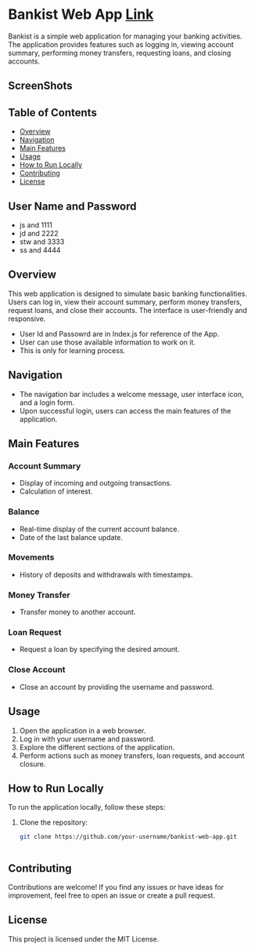 # Bankist Web App  [Link](https://suresh33661.github.io/Frontend_js/)

Bankist is a simple web application for managing your banking activities. The application provides features such as logging in, viewing account summary, performing money transfers, requesting loans, and closing accounts.

## ScreenShots


## Table of Contents

- [Overview](#overview)
- [Navigation](#navigation)
- [Main Features](#main-features)
- [Usage](#usage)
- [How to Run Locally](#how-to-run-locally)
- [Contributing](#contributing)
- [License](#license)

## User Name and Password 
- js and 1111
- jd and 2222
- stw and 3333
- ss  and 4444

## Overview <a name="overview"></a>

This web application is designed to simulate basic banking functionalities. Users can log in, view their account summary, perform money transfers, request loans, and close their accounts. The interface is user-friendly and responsive.
- User Id and Passowrd are in Index.js for reference of the App.
- User can use those available information to work on it.
- This is only for learning process.

## Navigation <a name="navigation"></a>

- The navigation bar includes a welcome message, user interface icon, and a login form.
- Upon successful login, users can access the main features of the application.

## Main Features <a name="main-features"></a>

### Account Summary

- Display of incoming and outgoing transactions.
- Calculation of interest.

### Balance

- Real-time display of the current account balance.
- Date of the last balance update.

### Movements

- History of deposits and withdrawals with timestamps.

### Money Transfer

- Transfer money to another account.

### Loan Request

- Request a loan by specifying the desired amount.

### Close Account

- Close an account by providing the username and password.

## Usage <a name="usage"></a>

1. Open the application in a web browser.
2. Log in with your username and password.
3. Explore the different sections of the application.
4. Perform actions such as money transfers, loan requests, and account closure.

## How to Run Locally <a name="how-to-run-locally"></a>

To run the application locally, follow these steps:

1. Clone the repository:

   ```bash
   git clone https://github.com/your-username/bankist-web-app.git
   


## Contributing <a name="contributing"></a>
   Contributions are welcome! If you find any issues or have ideas for improvement, feel free to open an issue or create a pull request.
   

## License <a name="license"></a>
  This project is licensed under the MIT License.
